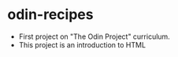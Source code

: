 # odin-recipes

 - First project on "The Odin Project" curriculum.
 - This project is an introduction to HTML